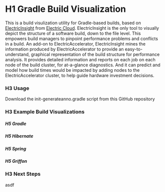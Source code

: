 # H1 Gradle Build Visualization
This is a build visulization utility for Gradle-based builds, based on [ElectricInsight](http://www.electric-cloud.com/products/electricaccelerator.php?tab=ei) from [Electric Cloud](http://www.electric-cloud.com). ElectricInsight is the only tool to visually depict the structure of a software build, down to the file level. This empowers build managers to pinpoint performance problems and conflicts in a build. An add-on to ElectricAccelerator, ElectricInsight mines the information produced by ElectricAccelerator to provide an easy-to-understand, graphical representation of the build structure for performance analysis. It provides detailed information and reports on each job on each node of the build cluster, for at-a-glance diagnostics. And it can predict and model how build times would be impacted by adding nodes to the ElectricAccelerator cluster, to help guide hardware investment decisions.

### H3 Usage
Download the init-generateanno.gradle script from this GitHub repository

### H3 Example Build Visualizations

##### H5 Gradle

##### H5 Hibernate

##### H5 Spring

##### H5 Griffon

### H3 Next Steps
asdf

